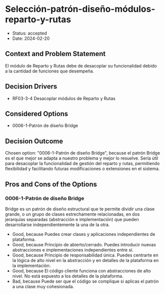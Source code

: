 # Selección-patrón-diseño-módulos-reparto-y-rutas

* Status: accepted
* Date: 2024-02-20

## Context and Problem Statement

El módulo de Reparto y Rutas debe de desacoplar su funcionalidad debido a la cantidad de funciones que desempeña.

## Decision Drivers

* RF03-3-4 Desacoplar módulos de Reparto y Rutas

## Considered Options

* 0006-1-Patrón de diseño Bridge

## Decision Outcome

Chosen option: "0006-1-Patrón de diseño Bridge", because el patrón Bridge es el que mejor se adapta a nuestro problema y mejor lo resuelve. Sería útil para desacoplar la funcionalidad de gestión del reparto y rutas, permitiendo flexibilidad y facilitando futuras modificaciones o extensiones en el sistema.

## Pros and Cons of the Options

### 0006-1-Patrón de diseño Bridge

Bridge es un patrón de diseño estructural que te permite dividir una clase grande, o un grupo de clases estrechamente relacionadas, en dos jerarquías separadas (abstracción e implementación) que pueden desarrollarse independientemente la una de la otra.

* Good, because Puedes crear clases y aplicaciones independientes de plataforma.
* Good, because Principio de abierto/cerrado. Puedes introducir nuevas abstracciones e implementaciones independientes entre sí.
* Good, because Principio de responsabilidad única. Puedes centrarte en la lógica de alto nivel en la abstracción y en detalles de la plataforma en la implementación.
* Good, because El código cliente funciona con abstracciones de alto nivel. No está expuesto a los detalles de la plataforma.
* Bad, because Puede ser que el código se complique si aplicas el patrón a una clase muy cohesionada.
